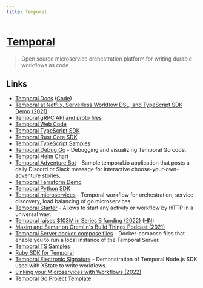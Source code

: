 ```yaml
---
title: Temporal
---
```


# [Temporal](https://temporal.io/)

> Open source microservice orchestration platform for writing durable workflows as code

## Links

- [Temporal Docs](https://docs.temporal.io/) ([Code](https://github.com/temporalio/documentation))
- [Temporal at Netflix, Serverless Workflow DSL, and TypeScript SDK Demo (2021)](https://www.youtube.com/watch?v=JQ6FRTnQWFI)
- [Temporal gRPC API and proto files](https://github.com/temporalio/api)
- [Temporal Web Code](https://github.com/temporalio/temporaldotio)
- [Temporal TypeScript SDK](https://github.com/temporalio/sdk-typescript)
- [Temporal Rust Core SDK](https://github.com/temporalio/sdk-core)
- [Temporal TypeScript Samples](https://github.com/temporalio/samples-typescript)
- [Temporal Debug Go](https://github.com/cretz/temporal-debug-go) - Debugging and visualizing Temporal Go code.
- [Temporal Helm Chart](https://github.com/temporalio/helm-charts)
- [Temporal Adventure Bot](https://github.com/JoshuaKGoldberg/temporal-adventure-bot) - Sample temporal.io application that posts a daily Discord or Slack message for interactive choose-your-own-adventure stories.
- [Temporal Terraform Demo](https://github.com/dynajoe/temporal-terraform-demo)
- [Temporal Python SDK](https://github.com/temporalio/sdk-python)
- [Temporal microservices](https://github.com/guntenbein/temporal_microservices) - Temporal workflow for orchestration, service discovery, load balancing of go microservices.
- [Temporal Starter](https://github.com/guntenbein/temporal_starter) - Allows to start any activity or workflow by HTTP in a universal way.
- [Temporal raises $103M in Series B funding (2022)](https://docs.temporal.io/blog/series-b-announcement-open-letter/) ([HN](https://news.ycombinator.com/item?id=30365301))
- [Maxim and Samar on Gremlin's Build Things Podcast (2021)](https://docs.temporal.io/blog/gremlin-podcast/)
- [Temporal Server docker-compose files](https://github.com/temporalio/docker-compose) - Docker-compose files that enable you to run a local instance of the Temporal Server.
- [Temporal TS Samples](https://github.com/temporalio/samples-typescript)
- [Ruby SDK for Temporal](https://github.com/coinbase/temporal-ruby)
- [Temporal Electronic Signature](https://github.com/Devessier/temporal-electronic-signature) - Demonstration of Temporal Node.js SDK used with XState to write workflows.
- [Linking your Microservices with Workflows (2022)](https://www.youtube.com/watch?v=mAlkxjfeWYk)
- [Temporal Go Project Template](https://github.com/temporalio/money-transfer-project-template-go)
